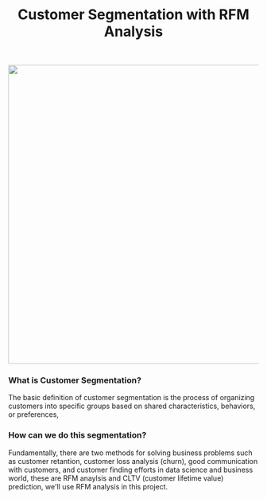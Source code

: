 <h1 align="center">
  Customer Segmentation with RFM Analysis
</h1>
</br>
<p align="center">
<img src="https://d35fo82fjcw0y8.cloudfront.net/2018/03/01013508/Incontent_image.png" width="600"/>
</p>

<h3>What is Customer Segmentation?</h3>
<p">
The basic definition of customer segmentation is the process of organizing customers into specific groups based on shared characteristics, behaviors, or preferences,  
</p>
<h3>How can we do this segmentation?</h3>
<p">
Fundamentally, there are two methods for solving business problems such as customer retantion, customer loss analysis (churn), good communication with customers, and customer finding efforts in data science and business world, these are RFM anaylsis and CLTV (customer lifetime value) prediction, we'll use RFM analysis in this project.
</p>


